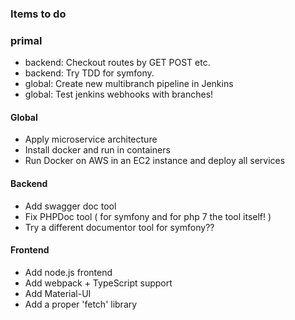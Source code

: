 
### Items to do

### primal

- backend: Checkout routes by GET POST etc.
- backend: Try TDD for symfony.
- global: Create new multibranch pipeline in Jenkins
- global: Test jenkins webhooks with branches!

#### Global
- Apply microservice architecture
- Install docker and run in containers
- Run Docker on AWS in an EC2 instance and deploy all services

#### Backend
- Add swagger doc tool
- Fix PHPDoc tool ( for symfony and for php 7 the tool itself! )
- Try a different documentor tool for symfony??

#### Frontend
- Add node.js frontend
- Add webpack + TypeScript support
- Add Material-UI
- Add a proper 'fetch' library
